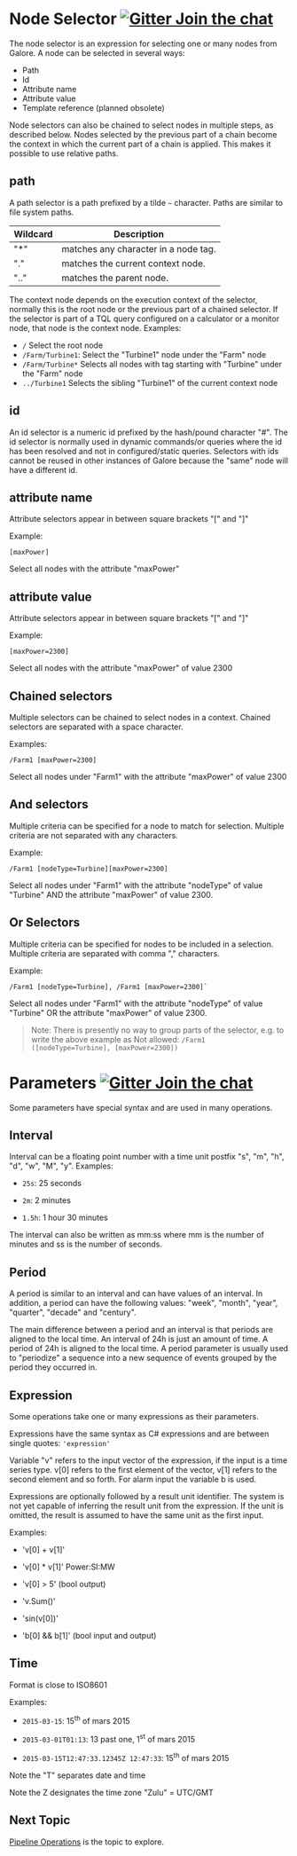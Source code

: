 Node Selector  [![Gitter Join the chat](https://badges.gitter.im/Join%20Chat.svg)](https://gitter.im/kognifai/Lobby)
=============

The node selector is an expression for selecting one or many nodes from
Galore. A node can be selected in several ways:

-   Path
-   Id
-   Attribute name
-   Attribute value
-   Template reference (planned obsolete)

Node selectors can also be chained to select nodes in multiple steps,
as described below. Nodes selected by the previous part of a chain
become the context in which the current part of a chain is applied.
This makes it possible to use relative paths.

path
----

A path selector is a path prefixed by a tilde `~` character. Paths are
similar to file system paths. 

| Wildcard | Description |
|------|----------|
"*"  | matches any character in a node tag.|
"." | matches the current context node. |
".."|matches the parent node.

The context node depends on the execution context of the selector, normally this is the root node or the previous part of a
chained selector. If the selector is part of a TQL query configured on a calculator or a monitor node, that node is the context node. Examples:

- `/` Select the root node
- `/Farm/Turbine1`: Select the "Turbine1" node under the "Farm" node
-   `/Farm/Turbine*` Selects all nodes with tag starting with
    "Turbine" under the "Farm" node
-   `../Turbine1` Selects the sibling "Turbine1" of the current context node

id
--

An id selector is a numeric id prefixed by the hash/pound character "#". The id selector is normally used in dynamic commands/or queries
where the id has been resolved and not in configured/static queries. Selectors with ids cannot be reused in other instances of Galore
because the "same" node will have a different id.

attribute name
--------------

Attribute selectors appear in between square brackets "[" and "]"

Example: 
```
[maxPower]
```
Select all nodes with the attribute "maxPower"

attribute value
---------------

Attribute selectors appear in between square brackets "[" and "]"

Example: 
```
[maxPower=2300]
```
Select all nodes with the attribute "maxPower" of value 2300

Chained selectors
-----------------

Multiple selectors can be chained to select nodes in a context. Chained
selectors are separated with a space character.

Examples:
```
/Farm1 [maxPower=2300]
```
Select all nodes under "Farm1" with the attribute "maxPower" of value 2300

And selectors
-------------

Multiple criteria can be specified for a node to match for selection.
Multiple criteria are not separated with any characters.

Example:
```
/Farm1 [nodeType=Turbine][maxPower=2300]
```
Select all nodes under "Farm1" with the attribute "nodeType" of value "Turbine" AND the attribute "maxPower" of value 2300.

Or Selectors
------------

Multiple criteria can be specified for nodes to be included in a selection. Multiple criteria are separated with comma "," characters.

Example:
```
/Farm1 [nodeType=Turbine], /Farm1 [maxPower=2300]`
```
Select all nodes under "Farm1" with the attribute "nodeType" of value "Turbine" OR the attribute "maxPower" of value 2300.

> Note: There is presently no way to group parts of the selector, e.g. to write the above example as
> Not allowed: `/Farm1 ([nodeType=Turbine], [maxPower=2300])`

Parameters  [![Gitter Join the chat](https://badges.gitter.im/Join%20Chat.svg)](https://gitter.im/kognifai/Lobby)
==========

Some parameters have special syntax and are used in many operations.

Interval
--------

Interval can be a floating point number with a time unit postfix "s",
"m", "h", "d", "w", "M", "y". Examples:

-   `25s`: 25 seconds

-   `2m`: 2 minutes

-   `1.5h`: 1 hour 30 minutes

The interval can also be written as mm:ss where mm is the number of minutes and ss is the number of seconds.

Period
------

A period is similar to an interval and can have values of an interval. In addition, a period can have the following values: "week", "month", "year", "quarter", "decade" and "century".

The main difference between a period and an interval is that periods are aligned to the local time. An interval of 24h is just an amount of time. A period of 24h is aligned to the local time. A period parameter is usually used to "periodize" a sequence into a new sequence of events grouped by the period they occurred in.

Expression
----------

Some operations take one or many expressions as their parameters.

Expressions have the same syntax as C# expressions and are between single quotes: `'expression'`

Variable "v" refers to the input vector of the expression, if the input is a time series type. v[0] refers to the first element of the
vector, v[1] refers to the second element and so forth. For alarm input the variable b is used.

Expressions are optionally followed by a result unit identifier. The system is not yet capable of inferring the result unit from the
expression. If the unit is omitted, the result is assumed to have the same unit as the first input.

Examples:

-   'v[0] + v[1]'

-   'v[0] * v[1]' Power:SI:MW

-   'v[0] > 5' (bool output)

-   'v.Sum()'

-   'sin(v[0])'

-   'b[0] && b[1]' (bool input and output)

Time
----

Format is close to ISO8601

Examples:

-   `2015-03-15`: 15<sup>th</sup> of mars 2015

-   `2015-03-01T01:13`: 13 past one, 1<sup>st</sup> of mars 2015
-   `2015-03-15T12:47:33.12345Z 12:47:33`: 15<sup>th</sup> of mars 2015

Note the "T" separates date and time

Note the Z designates the time zone "Zulu" = UTC/GMT

## Next Topic
 [Pipeline Operations](Pipeline%20Operations.md) is the topic to explore.
